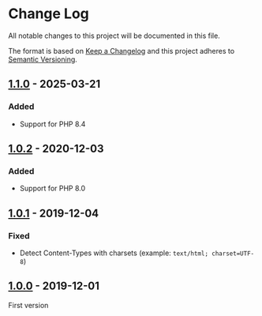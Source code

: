 # Change Log
All notable changes to this project will be documented in this file.

The format is based on [Keep a Changelog](http://keepachangelog.com/)
and this project adheres to [Semantic Versioning](http://semver.org/).

## [1.1.0] - 2025-03-21
### Added
- Support for PHP 8.4

## [1.0.2] - 2020-12-03
### Added
- Support for PHP 8.0

## [1.0.1] - 2019-12-04
### Fixed
- Detect Content-Types with charsets (example: `text/html; charset=UTF-8`)

## [1.0.0] - 2019-12-01
First version

[1.1.0]: https://github.com/middlewares/error-response/compare/v1.0.2...v1.1.0
[1.0.2]: https://github.com/middlewares/error-response/compare/v1.0.1...v1.0.2
[1.0.1]: https://github.com/middlewares/error-response/compare/v1.0.0...v1.0.1
[1.0.0]: https://github.com/middlewares/error-response/releases/tag/v1.0.0
